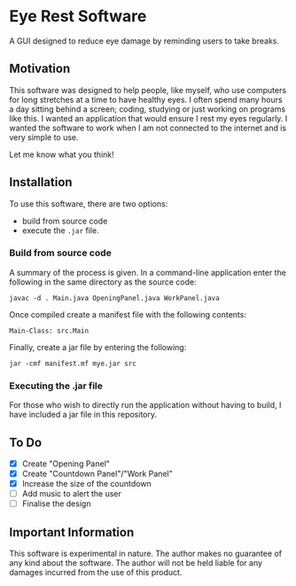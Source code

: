 
# Eye Rest Software
A GUI designed to reduce eye damage by reminding users to take breaks.

## Motivation
This software was designed to help people, like myself, who use computers for long stretches at a time to have healthy eyes. I often spend many hours a day sitting behind a screen; coding, studying or just working on programs like this. I wanted an application that would ensure I rest my eyes regularly. I wanted the software to work when I am not connected to the internet and is very simple to use.

Let me know what you think!


## Installation
To use this software, there are two options:
- build from source code
- execute the `.jar` file.

### Build from source code
A summary of the process is given.
In a command-line application enter the following in the same directory as the source code:
```shell
javac -d . Main.java OpeningPanel.java WorkPanel.java
```
Once compiled create a manifest file with the following contents:
```
Main-Class: src.Main
```

Finally, create a jar file by entering the following:
``` shell
jar -cmf manifest.mf mye.jar src
```

### Executing the .jar file
For those who wish to directly run the application without having to build, I have included a jar file in this repository.



## To Do
- [x] Create "Opening Panel"
- [x] Create "Countdown Panel"/"Work Panel"
- [x] Increase the size of the countdown
- [ ] Add music to alert the user
- [ ] Finalise the design

## Important Information
This software is experimental in nature. The author makes no guarantee of any kind about the software. The author will not be held liable for any damages incurred from the use of this product.

